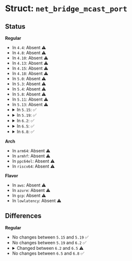 # Struct: <code>net_bridge_mcast_port</code>

## Status
<b>Regular</b>
<ul>
<li>
In <code>4.4</code>: Absent ⚠️
</li>
<li>
In <code>4.8</code>: Absent ⚠️
</li>
<li>
In <code>4.10</code>: Absent ⚠️
</li>
<li>
In <code>4.13</code>: Absent ⚠️
</li>
<li>
In <code>4.15</code>: Absent ⚠️
</li>
<li>
In <code>4.18</code>: Absent ⚠️
</li>
<li>
In <code>5.0</code>: Absent ⚠️
</li>
<li>
In <code>5.3</code>: Absent ⚠️
</li>
<li>
In <code>5.4</code>: Absent ⚠️
</li>
<li>
In <code>5.8</code>: Absent ⚠️
</li>
<li>
In <code>5.11</code>: Absent ⚠️
</li>
<li>
In <code>5.13</code>: Absent ⚠️
</li>
<li>
<details>
<summary>In <code>5.15</code>: ✅</summary>

```c
struct net_bridge_mcast_port {
    struct net_bridge_port *port;
    struct net_bridge_vlan *vlan;
    struct bridge_mcast_own_query ip4_own_query;
    struct timer_list ip4_mc_router_timer;
    struct hlist_node ip4_rlist;
    struct bridge_mcast_own_query ip6_own_query;
    struct timer_list ip6_mc_router_timer;
    struct hlist_node ip6_rlist;
    unsigned char multicast_router;
};
```
</details>
</li>
<li>
<details>
<summary>In <code>5.19</code>: ✅</summary>

```c
struct net_bridge_mcast_port {
    struct net_bridge_port *port;
    struct net_bridge_vlan *vlan;
    struct bridge_mcast_own_query ip4_own_query;
    struct timer_list ip4_mc_router_timer;
    struct hlist_node ip4_rlist;
    struct bridge_mcast_own_query ip6_own_query;
    struct timer_list ip6_mc_router_timer;
    struct hlist_node ip6_rlist;
    unsigned char multicast_router;
};
```
</details>
</li>
<li>
<details>
<summary>In <code>6.2</code>: ✅</summary>

```c
struct net_bridge_mcast_port {
    struct net_bridge_port *port;
    struct net_bridge_vlan *vlan;
    struct bridge_mcast_own_query ip4_own_query;
    struct timer_list ip4_mc_router_timer;
    struct hlist_node ip4_rlist;
    struct bridge_mcast_own_query ip6_own_query;
    struct timer_list ip6_mc_router_timer;
    struct hlist_node ip6_rlist;
    unsigned char multicast_router;
};
```
</details>
</li>
<li>
<details>
<summary>In <code>6.5</code>: ✅</summary>

```c
struct net_bridge_mcast_port {
    struct net_bridge_port *port;
    struct net_bridge_vlan *vlan;
    struct bridge_mcast_own_query ip4_own_query;
    struct timer_list ip4_mc_router_timer;
    struct hlist_node ip4_rlist;
    struct bridge_mcast_own_query ip6_own_query;
    struct timer_list ip6_mc_router_timer;
    struct hlist_node ip6_rlist;
    unsigned char multicast_router;
    u32 mdb_n_entries;
    u32 mdb_max_entries;
};
```
</details>
</li>
<li>
<details>
<summary>In <code>6.8</code>: ✅</summary>

```c
struct net_bridge_mcast_port {
    struct net_bridge_port *port;
    struct net_bridge_vlan *vlan;
    struct bridge_mcast_own_query ip4_own_query;
    struct timer_list ip4_mc_router_timer;
    struct hlist_node ip4_rlist;
    struct bridge_mcast_own_query ip6_own_query;
    struct timer_list ip6_mc_router_timer;
    struct hlist_node ip6_rlist;
    unsigned char multicast_router;
    u32 mdb_n_entries;
    u32 mdb_max_entries;
};
```
</details>
</li>
</ul>
<b>Arch</b>
<ul>
<li>
In <code>arm64</code>: Absent ⚠️
</li>
<li>
In <code>armhf</code>: Absent ⚠️
</li>
<li>
In <code>ppc64el</code>: Absent ⚠️
</li>
<li>
In <code>riscv64</code>: Absent ⚠️
</li>
</ul>
<b>Flavor</b>
<ul>
<li>
In <code>aws</code>: Absent ⚠️
</li>
<li>
In <code>azure</code>: Absent ⚠️
</li>
<li>
In <code>gcp</code>: Absent ⚠️
</li>
<li>
In <code>lowlatency</code>: Absent ⚠️
</li>
</ul>

## Differences
<b>Regular</b>
<ul>
<li>
No changes between <code>5.15</code> and <code>5.19</code> ✅
</li>
<li>
No changes between <code>5.19</code> and <code>6.2</code> ✅
</li>
<li>
<details>
<summary>Changed between <code>6.2</code> and <code>6.5</code> ⚠️</summary>
<ul>
<li>
<b>Field added. </b>
<code>u32 mdb_n_entries</code>
</li>
<li>
<b>Field added. </b>
<code>u32 mdb_max_entries</code>
</li>
</ul>
</details>
</li>
<li>
No changes between <code>6.5</code> and <code>6.8</code> ✅
</li>
</ul>
